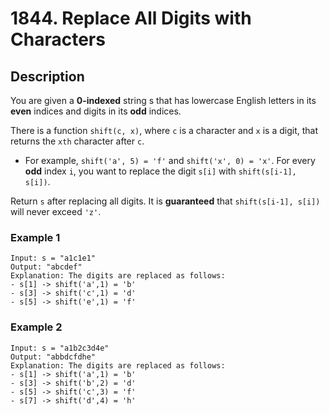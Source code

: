 # 1844. Replace All Digits with Characters

## Description
You are given a **0-indexed** string s that has lowercase English letters in its **even** indices and digits in its **odd** indices.

There is a function `shift(c, x)`, where `c` is a character and `x` is a digit, that returns the `xth` character after `c`.

* For example, `shift('a', 5) = 'f'` and `shift('x', 0) = 'x'`.
For every **odd** index `i`, you want to replace the digit `s[i]` with `shift(s[i-1], s[i])`.

Return `s` after replacing all digits. It is **guaranteed** that `shift(s[i-1], s[i])` will never exceed `'z'`.
### Example 1

```
Input: s = "a1c1e1"
Output: "abcdef"
Explanation: The digits are replaced as follows:
- s[1] -> shift('a',1) = 'b'
- s[3] -> shift('c',1) = 'd'
- s[5] -> shift('e',1) = 'f'
```
### Example 2
```
Input: s = "a1b2c3d4e"
Output: "abbdcfdhe"
Explanation: The digits are replaced as follows:
- s[1] -> shift('a',1) = 'b'
- s[3] -> shift('b',2) = 'd'
- s[5] -> shift('c',3) = 'f'
- s[7] -> shift('d',4) = 'h'
```
